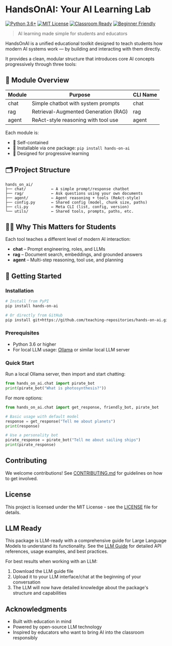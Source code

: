 # HandsOnAI: Your AI Learning Lab

[![Python 3.6+](https://img.shields.io/badge/python-3.6+-blue.svg)](https://www.python.org/downloads/)
[![MIT License](https://img.shields.io/badge/licence-MIT-green.svg)](https://opensource.org/licenses/MIT)
[![Classroom Ready](https://img.shields.io/badge/classroom-ready-brightgreen.svg)]()
[![Beginner Friendly](https://img.shields.io/badge/beginner-friendly-orange.svg)]()

> AI learning made simple for students and educators

HandsOnAI is a unified educational toolkit designed to teach students how modern AI systems work — by building and interacting with them directly.

It provides a clean, modular structure that introduces core AI concepts progressively through three tools:

## 🧱 Module Overview

| Module | Purpose | CLI Name |
|--------|---------|----------|
| chat | Simple chatbot with system prompts | chat |
| rag | Retrieval-Augmented Generation (RAG) | rag |
| agent | ReAct-style reasoning with tool use | agent |

Each module is:
- 🔌 Self-contained
- 🧩 Installable via one package: `pip install hands-on-ai`
- 🧠 Designed for progressive learning

## 🗂 Project Structure

```
hands_on_ai/
├── chat/           ← A simple prompt/response chatbot
├── rag/            ← Ask questions using your own documents
├── agent/          ← Agent reasoning + tools (ReAct-style)
├── config.py       ← Shared config (model, chunk size, paths)
├── cli.py          ← Meta CLI (list, config, version)
└── utils/          ← Shared tools, prompts, paths, etc.
```

## 🧑‍🏫 Why This Matters for Students

Each tool teaches a different level of modern AI interaction:

- **chat** – Prompt engineering, roles, and LLMs
- **rag** – Document search, embeddings, and grounded answers
- **agent** – Multi-step reasoning, tool use, and planning

## 🚀 Getting Started

### Installation

```bash
# Install from PyPI
pip install hands-on-ai

# Or directly from GitHub
pip install git+https://github.com/teaching-repositories/hands-on-ai.git
```

### Prerequisites

- Python 3.6 or higher
- For local LLM usage: [Ollama](https://ollama.ai/) or similar local LLM server

### Quick Start

Run a local Ollama server, then import and start chatting:

```python
from hands_on_ai.chat import pirate_bot
print(pirate_bot("What is photosynthesis?"))
```

For more options:

```python
from hands_on_ai.chat import get_response, friendly_bot, pirate_bot

# Basic usage with default model
response = get_response("Tell me about planets")
print(response)

# Use a personality bot
pirate_response = pirate_bot("Tell me about sailing ships")
print(pirate_response)
```

## Contributing

We welcome contributions! See [CONTRIBUTING.md](CONTRIBUTING.md) for guidelines on how to get involved.

## License

This project is licensed under the MIT License - see the [LICENSE](LICENSE) file for details.

## LLM Ready

This package is LLM-ready with a comprehensive guide for Large Language Models to understand its functionality. See the [LLM Guide](docs/llm-guide.md) for detailed API references, usage examples, and best practices.

For best results when working with an LLM:
1. Download the LLM guide file
2. Upload it to your LLM interface/chat at the beginning of your conversation
3. The LLM will now have detailed knowledge about the package's structure and capabilities

## Acknowledgments

- Built with education in mind
- Powered by open-source LLM technology
- Inspired by educators who want to bring AI into the classroom responsibly